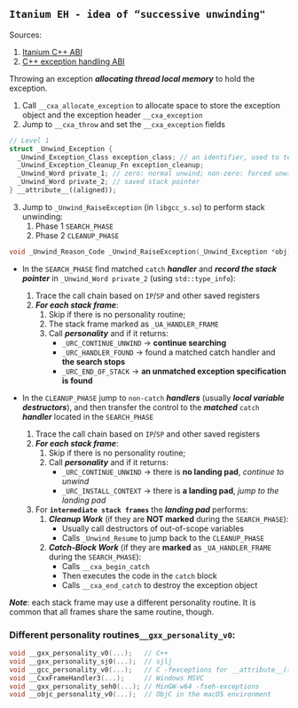 ## `Itanium EH - idea of “successive unwinding"`

Sources:
1. [Itanium C++ ABI](https://itanium-cxx-abi.github.io/cxx-abi/abi-eh.html)
2. [C++ exception handling ABI](https://maskray.me/blog/2020-12-12-c++-exception-handling-abi)

Throwing an exception **_allocating thread local memory_** to hold the exception.

1. Call `__cxa_allocate_exception` to allocate space to store the exception object and the exception header `__cxa_exception`
2. Jump to `__cxa_throw` and set the `__cxa_exception` fields
```c++
// Level 1
struct _Unwind_Exception {
  _Unwind_Exception_Class exception_class; // an identifier, used to tell whether the exception is native
  _Unwind_Exception_Cleanup_Fn exception_cleanup;
  _Unwind_Word private_1; // zero: normal unwind; non-zero: forced unwind, the _Unwind_Stop_Fn function
  _Unwind_Word private_2; // saved stack pointer
} __attribute__((aligned));
```
3. Jump to `_Unwind_RaiseException` (in `libgcc_s.so`) to perform stack unwinding:
    1. Phase 1 `SEARCH_PHASE`
    2. Phase 2 `CLEANUP_PHASE`
```c++
void _Unwind_Reason_Code _Unwind_RaiseException(_Unwind_Exception *obj);
```
* In the `SEARCH_PHASE` find matched `catch` _**handler**_ and **_record the stack pointer_** in `_Unwind_Word private_2` (using `std::type_info`):
    1. Trace the call chain based on `IP`/`SP` and other saved registers
    2. **_For each stack frame_**:
        1. Skip if there is no personality routine;
        2. The stack frame marked as `_UA_HANDLER_FRAME`
        2. Call **_personality_** and if it returns:
            - `_URC_CONTINUE_UNWIND` -> **continue searching**
            - `_URC_HANDLER_FOUND` -> found a matched catch handler and **the search stops**
            - `_URC_END_OF_STACK` -> **an unmatched exception specification is found**


* In the `CLEANUP_PHASE` jump to `non-catch` **_handlers_** (usually **_local variable destructors_**), and then transfer the control to the **_matched_** `catch` **_handler_** located in the `SEARCH_PHASE`
    1. Trace the call chain based on `IP`/`SP` and other saved registers
    2. **_For each stack frame_**:
        1. Skip if there is no personality routine;
        2. Call **_personality_** and if it returns:
            - `_URC_CONTINUE_UNWIND` -> there is **no landing pad**, _continue to unwind_
            - `_URC_INSTALL_CONTEXT` -> there is **a landing pad**, _jump to the landing pad_
    5. For **`intermediate stack frames`** the **_landing pad_** performs:
        1. **_Cleanup Work_** (if they are **NOT marked** during the `SEARCH_PHASE`):
            * Usually call destructors of out-of-scope variables
            * Calls `_Unwind_Resume` to jump back to the `CLEANUP_PHASE`
        2. **_Catch-Block Work_** (if they are **marked** as `_UA_HANDLER_FRAME` during the `SEARCH_PHASE`):
            - Calls `__cxa_begin_catch`
            - Then executes the code in the `catch` block
            - Calls `__cxa_end_catch` to destroy the exception object

_**Note**_: each stack frame may use a different personality routine. It is common that all frames share the same routine, though.

### Different personality routines`__gxx_personality_v0`:

```c++
void __gxx_personality_v0(...);   // C++
void __gxx_personality_sj0(...);  // sjlj
void __gcc_personality_v0(...);   // C -fexceptions for __attribute__((cleanup(...)))
void __CxxFrameHandler3(...);     // Windows MSVC
void __gxx_personality_seh0(...); // MinGW-w64 -fseh-exceptions
void __objc_personality_v0(...);  // ObjC in the macOS environment
```
